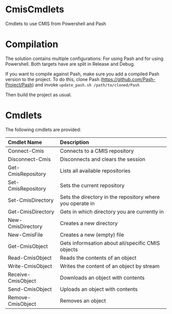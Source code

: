 CmisCmdlets
===========
Cmdlets to use CMIS from Powershell and Pash

# Compilation

The solution contains multiple configurations: For using Pash and for using Powershell.
Both targets have are split in Release and Debug.

If you want to compile against Pash, make sure you add a compiled Pash version
to the project. To do this, clone Pash (https://github.com/Pash-Project/Pash)
and invoke `update_pash.sh /path/to/cloned/Pash`

Then build the project as usual. 

# Cmdlets
The following cmdlets are provided:

| **Cmdlet Name**    | **Description**                                           |
|:-------------------|:----------------------------------------------------------|
| Connect-Cmis       | Connects to a CMIS repository                             |
| Disconnect-Cmis    | Disconnects and clears the session                        |
| Get-CmisRepository | Lists all available repositories                          |
| Set-CmisRepository | Sets the current repository                               |
| Set-CmisDirectory  | Sets the directory in the repository where you operate in |
| Get-CmisDirectory  | Gets in which directory you are currently in              |
| New-CmisDirectory  | Creates a new directory                                   |
| New-CmisFile       | Creates a new (empty) file                                |
| Get-CmisObject     | Gets informsation about all/specific CMIS objects         |
| Read-CmisObject    | Reads the contents of an object                           |
| Write-CmisObject   | Writes the content of an object by stream                 |
| Receive-CmisObject | Downloads an object with contents                         |
| Send-CmisObject    | Uploads an object with contents                           |
| Remove-CmisObject  | Removes an object                                         |
